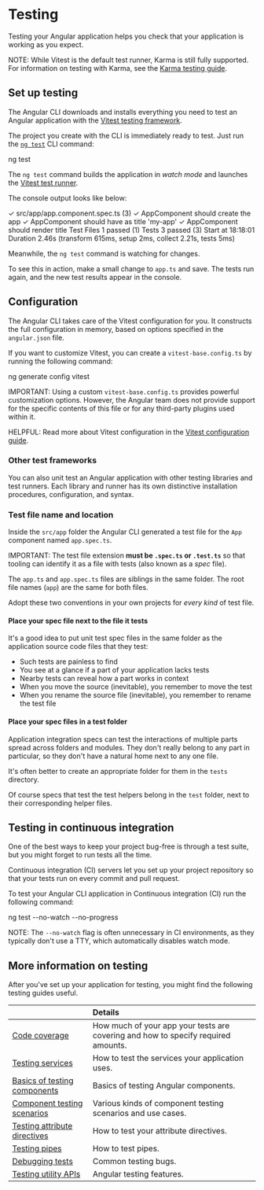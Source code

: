 # Testing

Testing your Angular application helps you check that your application is working as you expect.

NOTE: While Vitest is the default test runner, Karma is still fully supported. For information on testing with Karma, see the [Karma testing guide](guide/testing/karma).

## Set up testing

The Angular CLI downloads and installs everything you need to test an Angular application with the [Vitest testing framework](https://vitest.dev).

The project you create with the CLI is immediately ready to test.
Just run the [`ng test`](cli/test) CLI command:

<docs-code language="shell">

ng test

</docs-code>

The `ng test` command builds the application in *watch mode* and launches the [Vitest test runner](https://vitest.dev).

The console output looks like below:

<docs-code language="shell">

 ✓ src/app/app.component.spec.ts (3)
   ✓ AppComponent should create the app
   ✓ AppComponent should have as title 'my-app'
   ✓ AppComponent should render title
 Test Files  1 passed (1)
      Tests  3 passed (3)
   Start at  18:18:01
   Duration  2.46s (transform 615ms, setup 2ms, collect 2.21s, tests 5ms)

</docs-code>

Meanwhile, the `ng test` command is watching for changes.

To see this in action, make a small change to `app.ts` and save.
The tests run again, and the new test results appear in the console.

## Configuration

The Angular CLI takes care of the Vitest configuration for you. It constructs the full configuration in memory, based on options specified in the `angular.json` file.

If you want to customize Vitest, you can create a `vitest-base.config.ts` by running the following command:

<docs-code language="shell">

ng generate config vitest

</docs-code>

IMPORTANT: Using a custom `vitest-base.config.ts` provides powerful customization options. However, the Angular team does not provide support for the specific contents of this file or for any third-party plugins used within it.

HELPFUL: Read more about Vitest configuration in the [Vitest configuration guide](https://vitest.dev/config/).

### Other test frameworks

You can also unit test an Angular application with other testing libraries and test runners.
Each library and runner has its own distinctive installation procedures, configuration, and syntax.

### Test file name and location

Inside the `src/app` folder the Angular CLI generated a test file for the `App` component named `app.spec.ts`.

IMPORTANT: The test file extension **must be `.spec.ts` or `.test.ts`** so that tooling can identify it as a file with tests \(also known as a *spec* file\).

The `app.ts` and `app.spec.ts` files are siblings in the same folder.
The root file names \(`app`\) are the same for both files.

Adopt these two conventions in your own projects for *every kind* of test file.

#### Place your spec file next to the file it tests

It's a good idea to put unit test spec files in the same folder
as the application source code files that they test:

* Such tests are painless to find
* You see at a glance if a part of your application lacks tests
* Nearby tests can reveal how a part works in context
* When you move the source \(inevitable\), you remember to move the test
* When you rename the source file \(inevitable\), you remember to rename the test file

#### Place your spec files in a test folder

Application integration specs can test the interactions of multiple parts
spread across folders and modules.
They don't really belong to any part in particular, so they don't have a
natural home next to any one file.

It's often better to create an appropriate folder for them in the `tests` directory.

Of course specs that test the test helpers belong in the `test` folder,
next to their corresponding helper files.

## Testing in continuous integration

One of the best ways to keep your project bug-free is through a test suite, but you might forget to run tests all the time.

Continuous integration \(CI\) servers let you set up your project repository so that your tests run on every commit and pull request.

To test your Angular CLI application in Continuous integration \(CI\) run the following command:

<docs-code language="shell">
ng test --no-watch --no-progress
</docs-code>

NOTE: The `--no-watch` flag is often unnecessary in CI environments, as they typically don't use a TTY, which automatically disables watch mode.

## More information on testing

After you've set up your application for testing, you might find the following testing guides useful.

|                                                                    | Details |
|:---                                                                |:---     |
| [Code coverage](guide/testing/code-coverage)                       | How much of your app your tests are covering and how to specify required amounts. |
| [Testing services](guide/testing/services)                         | How to test the services your application uses.                                   |
| [Basics of testing components](guide/testing/components-basics)    | Basics of testing Angular components.                                             |
| [Component testing scenarios](guide/testing/components-scenarios)  | Various kinds of component testing scenarios and use cases.                       |
| [Testing attribute directives](guide/testing/attribute-directives) | How to test your attribute directives.                                            |
| [Testing pipes](guide/testing/pipes)                               | How to test pipes.                                                                |
| [Debugging tests](guide/testing/debugging)                            | Common testing bugs.                                                              |
| [Testing utility APIs](guide/testing/utility-apis)                 | Angular testing features.                                                         |
